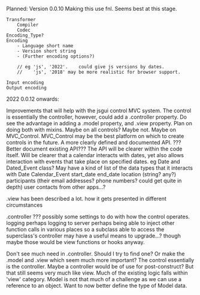 
Planned: Version 0.0.10
    Making this use fnl.
        Seems best at this stage.

    Transformer
        Compiler
        Codec
    Encoding_Type?
    Encoding
        - Language short name
        - Version short string
        - (Further encoding options?)

        // eg 'js', '2022'.    could give js versions by dates.
        //    'js', '2018' may be more realistic for browser support.

    Input encoding
    Output encoding

2022 0.0.12 onwards:

Improvements that will help with the jsgui control MVC system.
The control is essentially the controller, however, could add a .controller property.
Do see the advantage in adding a .model property, and .view property.
Plan on doing both with mixins.
Maybe on all controls? Maybe not.
Maybe on MVC_Control.
MVC_Control may be the best platform on which to create controls in the future.
  A more clearly defined and documented API. ???
    Better document existing API???
  The API will be clearer within the code itself.
    Will be clearer that a calendar interacts with dates, yet also allows interaction with events that take place on specified dates.
      eg Date and Dated_Event class?
        May have a kind of list of the data types that it interacts with
          Date
          Calendar_Event
            start_date
            end_date
            location (string? any?)
            participants
              (their email addresses? phone numbers? could get quite in depth)
              user contacts from other apps...?

  .view has been described a lot. how it gets presented in different circumstances

  .controller ??? possibly some settings to do with how the control operates.
    logging perhaps
    logging to server perhaps
    being able to inject other function calls in various places
      so a subclass able to access the superclass's controller may have a useful means to upgrade...?
        though maybe those would be view functions or hooks anyway.

  Don't see much need in .controller.
    Should I try to find one? Or make the .model and .view which seem much more important?
      The control essentially is the controller.
        Maybe a controller would be of use for post-construct? But that still seems very much like view.
  Much of the existing logic falls within 'view' category.
  Model is not that much of a challenge as we can use a reference to an object. Want to now better define the type of Model data.

  



  







